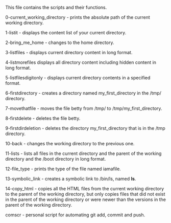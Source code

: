 This file contains the scripts and their functions.

0-current_working_directory - prints the absolute path of the current working directory.

1-listit - displays the content list of your current directory.

2-bring_me_home - changes to the home directory.

3-listfiles - displays current directory content in long format.

4-listmorefiles displays all directory content including hidden content in long format.

5-listfilesdigitonly - displays current directory contents in a specified format.

6-firstdirectory - creates a directory named my_first_directory in the /tmp/ directory.

7-movethatfile - moves the file betty from /tmp/ to /tmp/my_first_directory.

8-firstdelete - deletes the file betty.

9-firstdirdeletion - deletes the directory my_first_directory that is in the /tmp directory.

10-back - changes the working directory to the previous one.

11-lists - lists all files in the current directory and the parent of the working directory and the /boot directory in long format.

12-file_type - prints the type of the file named iamafile.

13-symbolic_link - creates a symbolic link to /bin/ls, named __ls__.

14-copy_html - copies all the HTML files from the current working directory to the parent of the working directory, but only copies files that did not exist in the parent of the working directory or were newer than the versions in the parent of the working directory.

comscr - personal script for automating git add, commit and push.
